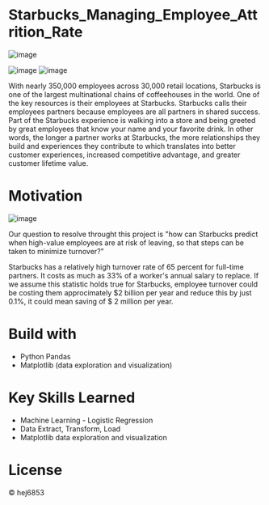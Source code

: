 # Starbucks_Managing_Employee_Attrition_Rate
![image](https://user-images.githubusercontent.com/79428102/124813938-4550d080-df1a-11eb-80ab-116b81617092.png)

![image](https://user-images.githubusercontent.com/79428102/124819973-c3fd3c00-df21-11eb-92d7-eb48f9ee1562.png)
![image](https://user-images.githubusercontent.com/79428102/124820067-e0997400-df21-11eb-89f9-f600bf4d7306.png)

With nearly 350,000 employees across 30,000 retail locations, Starbucks is one of the largest multinational chains of coffeehouses in the world. One of the key resources is their employees at Starbucks. Starbucks calls their employees partners because employees are all partners in shared success. Part of the Starbucks experience is walking into a store and being greeted by great employees that know your name and your favorite drink. In other words, the longer a partner works at Starbucks, the more relationships they build and experiences they contribute to which translates into better customer experiences, increased competitive advantage, and greater customer lifetime value.

# Motivation
![image](https://user-images.githubusercontent.com/79428102/124814299-af697580-df1a-11eb-8841-0f20d43b01ea.png)

Our question to  resolve throught this project is "how can Starbucks predict when high-value employees are at risk of leaving, so that steps can be taken to minimize turnover?"

Starbucks has a relatively high turnover rate of 65 percent for full-time partners. It costs as much as 33% of a worker's annual salary to replace. If we assume this statistic holds true for Starbucks, employee turnover could be costing them approcimately $2 billion per year and reduce this by just 0.1%, it could mean saving of $ 2 million per year.

# Build with
- Python Pandas 
- Matplotlib (data exploration and visualization)


# Key Skills Learned
- Machine Learning - Logistic Regression 
- Data Extract, Transform, Load
- Matplotlib data exploration and visualization

# License
© hej6853
